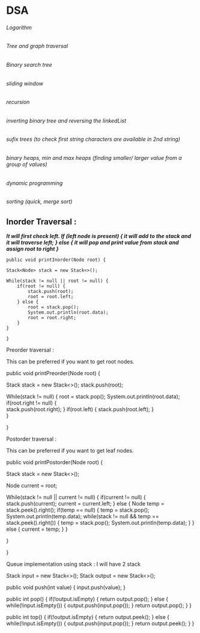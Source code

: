 # DSA

###### Logarithm
###### Tree and graph traversal
###### Binary search tree
###### sliding window
###### recursion
###### inverting binary tree and reversing the linkedList
###### sufix trees (to check first string characters are available in 2nd string)
###### binary heaps, min and max heaps (finding smaller/ larger value from a group of values)
###### dynamic programming
###### sorting (quick, merge sort)


## Inorder Traversal :

***It will first check left. 
If (left node is present) {
	it will add to the stack and it will traverse left;
} else {
	it will pop and print value from stack and assign root to right
}***

```
public void printInorder(Node root) {

Stack<Node> stack = new Stack<>();

While(stack != null || root != null) {
    if(root != null) {
    	stack.push(root);
    	root = root.left;
    } else {
    	root = stack.pop();
    	System.out.println(root.data);
    	root = root.right;
    }
}

}
```
Preorder traversal : 

This can be preferred if you want to get root nodes.


public void printPreorder(Node root) {

Stack<Node> stack = new Stack<>();
stack.push(root);

While(stack != null) {
	root = stack.pop();
	System.out.println(root.data);
	if(root.right != null) {	
		stack.push(root.right);
	} 
	if(root.left) {
		stack.push(root.left);
	}	
}

}

Postorder traversal : 

This can be preferred if you want to get leaf nodes.

public void printPostorder(Node root) {

Stack<Node> stack = new Stack<>();

Node current = root;

While(stack != null || current != null) {
	if(current != null) {
		stack.push(current);
    	current = current.left;
	} else {
		Node temp = stack.peek().right();
		if(temp == null) {
			temp = stack.pop();
			System.out.println(temp.data);
			while(stack != null && temp == stack.peek().right()) {
				temp = stack.pop();
				System.out.println(temp.data);
			}
		} else {
			current = temp;
		}
	}
	
}

}

Queue implementation using stack :
I will have 2 stack

Stack<Integer> input = new Stack<>();
Stack<Integer> output = new Stack<>();

public void push(int value) {
	input.push(value);
}

public int pop() {
	if(!output.isEmpty) {
		return output.pop();
	} else {
		while(!input.isEmpty()) {
			output.push(input.pop());
		}
		return output.pop();
	}
}

public int top() {
	if(!output.isEmpty) {
		return output.peek();
	} else {
		while(!input.isEmpty()) {
			output.push(input.pop());
		}
		return output.peek();
	}
}
